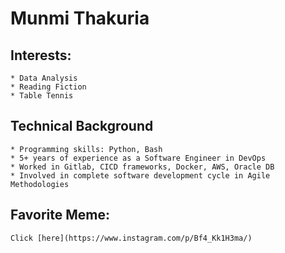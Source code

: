 # Munmi Thakuria

## Interests:
    * Data Analysis
    * Reading Fiction
    * Table Tennis

## Technical Background
    * Programming skills: Python, Bash
    * 5+ years of experience as a Software Engineer in DevOps
    * Worked in Gitlab, CICD frameworks, Docker, AWS, Oracle DB
    * Involved in complete software development cycle in Agile Methodologies

## Favorite Meme: 
    Click [here](https://www.instagram.com/p/Bf4_Kk1H3ma/)
